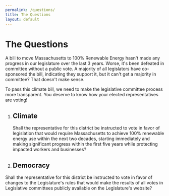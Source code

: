 ```yaml
---
permalink: /questions/
title: The Questions
layout: default
---
```

# The Questions

A bill to move Massachusetts to 100% Renewable Energy hasn't made any progress in our legislature over the last 3 years. Worse, it's been defeated in committee without a public vote. A majority of all legislators have co-sponsored the bill, indicating they support it, but it can't get a majority in committee?  That doesn't make sense.

To pass this climate bill, we need to make the legislative committee process more transparent. You deserve to know how your elected representatives are voting!

1. ## **Climate**

   Shall the representative for this district be instructed to vote in favor of legislation that would require Massachusetts to achieve 100% renewable energy use within the next two decades, starting immediately and making significant progress within the first five years while protecting impacted workers and businesses?
2. ## **Democracy**

Shall the representative for this district be instructed to vote in favor of changes to the Legislature's rules that would make the results of all votes in Legislative committees publicly available on the Legislature's website?
